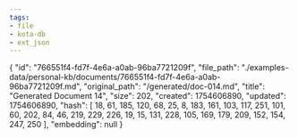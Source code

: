 ```yaml
---
tags:
- file
- kota-db
- ext_json
---
```

{
  "id": "766551f4-fd7f-4e6a-a0ab-96ba7721209f",
  "file_path": "./examples-data/personal-kb/documents/766551f4-fd7f-4e6a-a0ab-96ba7721209f.md",
  "original_path": "/generated/doc-014.md",
  "title": "Generated Document 14",
  "size": 202,
  "created": 1754606890,
  "updated": 1754606890,
  "hash": [
    18,
    61,
    185,
    120,
    68,
    25,
    8,
    183,
    161,
    103,
    117,
    251,
    101,
    60,
    202,
    84,
    46,
    219,
    229,
    226,
    19,
    15,
    131,
    228,
    105,
    169,
    179,
    209,
    152,
    154,
    247,
    250
  ],
  "embedding": null
}